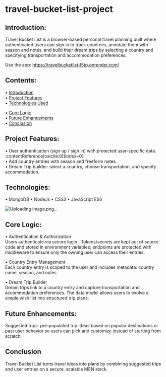 # travel-bucket-list-project

## Introduction:
Travel Bucket List is a browser-based personal travel planning built where authenticated users can sign in to track countries, annotate them with season and notes, and build their dream trips by selecting a country and specifying transportation and accommodation preferences.


Use the app: https://travelbucketlist-l5tp.onrender.com/


## Contents:

• [Introduction](#introduction)   
• [Project Features](#project-features)  
• [Technologies Used](#technologies-used) 

• [Core Logic](#core-logic)  
• [Future Enhancements](#future-enhancements)  
• [Conclusion](#Conclusion) 


## Project Features:
• User authentication (sign up / sign in) with protected user-specific data. :contentReference[oaicite:0]{index=0}  
• Add country entries with season and freeform notes.  
• Dream Trip builder: select a country, choose transportation, and specify accommodation.   


## Technologies:
• MongoDB 
• NodeJs
• CSS3
• JavaScript ES6

![Uploading image.png…]()

## Core Logic:
• Authentication & Authorization  
Users authenticate via secure login . Tokens/secrets are kept out of source code and stored in environment variables; endpoints are protected with middleware to ensure only the owning user can access their entries.  

• Country Entry Management  
Each country entry is scoped to the user and includes metadata: country name, season, and notes. 

• Dream Trip Builder  
Dream trips link to a country entry and capture transportation and accommodation preferences. The data model allows users to evolve a simple wish list into structured trip plans.


## Future Enhancements:
 Suggested trips: pre-populated trip ideas based on popular destinations or past user behavior so users can pick and customize instead of starting from scratch.

## Conclusion
Travel Bucket List turns travel ideas into plans by combining suggested trips and user entries on a secure, scalable MEN stack.

